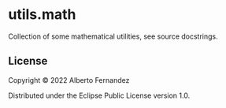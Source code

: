 # utils.math

Collection of some mathematical utilities, see source docstrings.

## License

Copyright © 2022 Alberto Fernandez

Distributed under the Eclipse Public License version 1.0.
